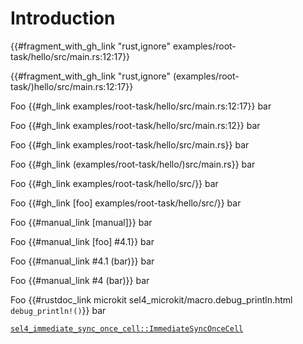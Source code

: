 <!--
     Copyright 2024, Colias Group, LLC

     SPDX-License-Identifier: CC-BY-SA-4.0
-->

# Introduction

{{#fragment_with_gh_link "rust,ignore" examples/root-task/hello/src/main.rs:12:17}}

{{#fragment_with_gh_link "rust,ignore" (examples/root-task/)hello/src/main.rs:12:17}}

Foo {{#gh_link examples/root-task/hello/src/main.rs:12:17}} bar

Foo {{#gh_link examples/root-task/hello/src/main.rs:12}} bar

Foo {{#gh_link examples/root-task/hello/src/main.rs}} bar

Foo {{#gh_link (examples/root-task/hello/)src/main.rs}} bar

Foo {{#gh_link examples/root-task/hello/src/}} bar

Foo {{#gh_link [foo] examples/root-task/hello/src/}} bar

Foo {{#manual_link [manual]}} bar

Foo {{#manual_link [foo] #4.1}} bar

Foo {{#manual_link #4.1 (bar)}} bar

Foo {{#manual_link #4 (bar)}} bar

Foo {{#rustdoc_link microkit sel4_microkit/macro.debug_println.html `debug_println!()`}} bar

[`sel4_immediate_sync_once_cell::ImmediateSyncOnceCell`](https://sel4.github.io/rust-sel4/views/aarch64-root-task/aarch64-sel4/doc/sel4_immediate_sync_once_cell/struct.ImmediateSyncOnceCell.html)
